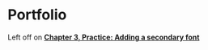 # Portfolio

Left off on [**Chapter 3, Practice: Adding a secondary font**](https://nextjs.org/learn/dashboard-app/optimizing-fonts-images)